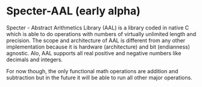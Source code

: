 # Specter-AAL (early alpha)
Specter - Abstract Arithmetics Library (AAL) is a library coded in native C which is able to do operations with numbers of virtually unlimited length and precision. The scope and architecture of AAL is different from any other implementation because it is hardware (architecture) and bit (endianness) agnostic. Alo, AAL supports all real positive and negative numbers like decimals and integers.

For now though, the only functional math operations are addition and subtraction but in the future it will be able to run all other major operations.
